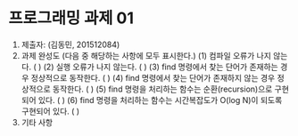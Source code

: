 # 프로그래밍 과제 01

1. 제출자:   (김동민, 201512084)
2. 과제 완성도 (다음 중 해당하는 사항에 모두 표시한다.)
	(1) 컴파일 오류가 나지 않는다. (    )
	(2) 실행 오류가 나지 않는다. (    )
	(3) find 명령에서 찾는 단어가 존재하는 경우 정상적으로 동작한다. (     )
	(4) find 명령에서 찾는 단어가 존재하지 않는 경우 정상적으로 동작한다. (    )
	(5) find 명령을 처리하는 함수는 순환(recursion)으로 구현되어 있다. (     )
	(6) find 명령을 처리하는 함수는 시간복잡도가 O(log N)이 되도록 구현되어 있다.  (     )
3. 기타 사항 


